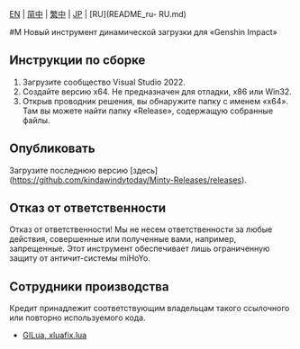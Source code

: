 [EN](README.md) | [简中](README_zh-CN.md) | [繁中](README_zh-TW.md) | [JP](README_ja-JP.md) | [RU](README_ru- RU.md)

 #М
 Новый инструмент динамической загрузки для «Genshin Impact»

  ## Инструкции по сборке
  1. Загрузите сообщество Visual Studio 2022.
  2. Создайте версию x64.  Не предназначен для отладки, x86 или Win32.
  3. Открыв проводник решения, вы обнаружите папку с именем «x64».  Там вы можете найти папку «Release», содержащую собранные файлы.

  ## Опубликовать
  Загрузите последнюю версию [здесь] (https://github.com/kindawindytoday/Minty-Releases/releases).

  ## Отказ от ответственности
  Отказ от ответственности!  Мы не несем ответственности за любые действия, совершенные или полученные вами, например, запрещенные.  Этот инструмент обеспечивает лишь ограниченную защиту от античит-системы miHoYo.

  ## Сотрудники производства
  Кредит принадлежит соответствующим владельцам такого ссылочного или повторно используемого кода.
  - [GILua, xluafix.lua](https://github.com/azzu0/GILua)